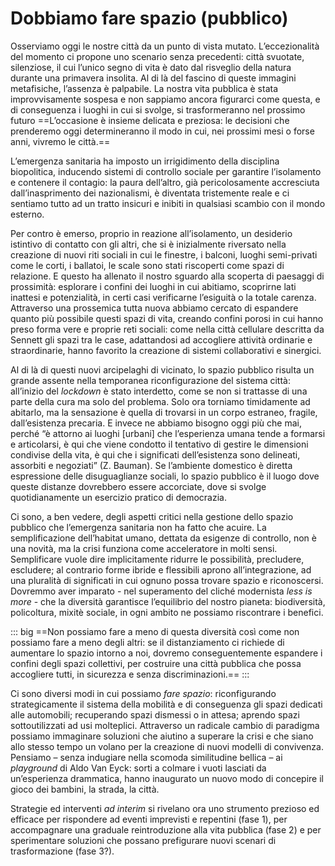 # Dobbiamo fare spazio (pubblico)

Osserviamo oggi le nostre città da un punto di vista mutato. L’eccezionalità del momento ci propone uno scenario senza precedenti: città svuotate, silenziose, il cui l’unico segno di vita è dato dal risveglio della natura durante una primavera insolita. Al di là del fascino di queste immagini metafisiche, l’assenza è palpabile. La nostra vita pubblica è stata improvvisamente sospesa e non sappiamo ancora figurarci come questa, e di conseguenza i luoghi in cui si svolge, si trasformeranno nel prossimo futuro
==L’occasione è insieme delicata e preziosa: le decisioni che prenderemo oggi determineranno il modo in cui, nei prossimi mesi o forse anni, vivremo le città.==

L’emergenza sanitaria ha imposto un irrigidimento della disciplina biopolitica, inducendo sistemi di controllo sociale per garantire l’isolamento e contenere il contagio: la paura dell’altro, già pericolosamente accresciuta dall’inasprimento dei nazionalismi, è diventata tristemente reale e ci sentiamo tutto ad un tratto insicuri e inibiti in qualsiasi scambio con il mondo esterno.

Per contro è emerso, proprio in reazione all’isolamento, un desiderio istintivo di contatto con gli altri, che si è inizialmente riversato nella creazione di nuovi riti sociali in cui le finestre, i balconi, luoghi semi-privati come le corti, i ballatoi, le scale sono stati riscoperti come spazi di relazione. E questo ha allenato il nostro sguardo alla scoperta di paesaggi di prossimità: esplorare i confini dei luoghi in cui abitiamo, scoprirne lati inattesi e potenzialità, in certi casi verificarne l’esiguità o la totale carenza.
Attraverso una prossemica tutta nuova abbiamo cercato di espandere quanto più possibile questi spazi di vita, creando confini porosi in cui hanno preso forma vere e proprie reti sociali: come nella città cellulare descritta da Sennett gli spazi tra le case, adattandosi ad accogliere attività ordinarie e straordinarie, hanno favorito la creazione di sistemi collaborativi e sinergici.

Al di là di questi nuovi arcipelaghi di vicinato, lo spazio pubblico risulta un grande assente nella temporanea riconfigurazione del sistema città: all’inizio del *lockdown* è stato interdetto, come se non si trattasse di una parte della cura ma solo del problema. Solo ora torniamo timidamente ad abitarlo, ma la sensazione è quella di trovarsi in un corpo estraneo, fragile, dall’esistenza precaria. E invece ne abbiamo bisogno oggi più che mai, perché “è attorno ai luoghi [urbani] che l’esperienza umana tende a formarsi e articolarsi, è qui che viene condotto il tentativo di gestire le dimensioni condivise della vita, è qui che i significati dell’esistenza sono delineati, assorbiti e negoziati” (Z. Bauman). Se l’ambiente domestico è diretta espressione delle disuguaglianze sociali, lo spazio pubblico è il luogo dove queste distanze dovrebbero essere accorciate, dove si svolge quotidianamente un esercizio pratico di democrazia.

Ci sono, a ben vedere, degli aspetti critici nella gestione dello spazio pubblico che l’emergenza sanitaria non ha fatto che acuire. La semplificazione dell’habitat umano, dettata da esigenze di controllo, non è una novità, ma la crisi funziona come acceleratore in molti sensi. Semplificare vuole dire implicitamente ridurre le possibilità, precludere, escludere; al contrario forme ibride e flessibili aprono all’integrazione, ad una pluralità di significati in cui ognuno possa trovare spazio e riconoscersi. Dovremmo aver imparato - nel superamento del cliché modernista *less is more* - che la diversità garantisce l’equilibrio del nostro pianeta: biodiversità, policoltura, mixitè sociale, in ogni ambito ne possiamo riscontrare i benefici.

::: big
==Non possiamo fare a meno di questa diversità così come non possiamo fare a meno degli altri: se il distanziamento ci richiede di aumentare lo spazio intorno a noi, dovremo conseguentemente espandere i confini degli spazi collettivi, per costruire una città pubblica che possa accogliere tutti, in sicurezza e senza discriminazioni.==
:::

Ci sono diversi modi in cui possiamo *fare spazio*: riconfigurando strategicamente il sistema della mobilità e di conseguenza gli spazi dedicati alle automobili; recuperando spazi dismessi o in attesa; aprendo spazi sottoutilizzati ad usi molteplici. Attraverso un radicale cambio di paradigma possiamo immaginare soluzioni che aiutino a superare la crisi e che siano allo stesso tempo un volano per la creazione di nuovi modelli di convivenza. Pensiamo – senza indugiare nella scomoda similitudine bellica – ai *playground* di Aldo Van Eyck: sorti a colmare i vuoti lasciati da un’esperienza drammatica, hanno inaugurato un nuovo modo di concepire il gioco dei bambini, la strada, la città.

Strategie ed interventi *ad interim* si rivelano ora uno strumento prezioso ed efficace per rispondere ad eventi imprevisti e repentini (fase 1), per accompagnare una graduale reintroduzione alla vita pubblica (fase 2) e per sperimentare soluzioni che possano prefigurare nuovi scenari di trasformazione (fase 3?).
